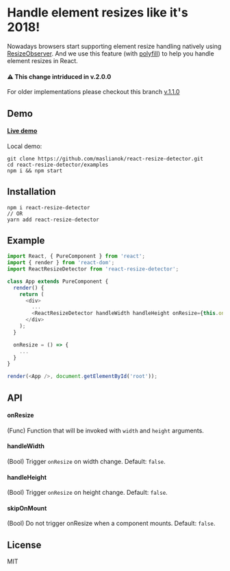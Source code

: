 # Handle element resizes like it's 2018!

Nowadays browsers start supporting element resize handling natively using [ResizeObserver](https://wicg.github.io/ResizeObserver/). And we use this feature (with [polyfill](resize-observer-polyfill)) to help you handle element resizes in React.

#### ⚠️ This change intriduced in v.2.0.0

For older implementations please checkout this branch [v.1.1.0](https://github.com/maslianok/react-resize-detector/tree/4fef26243ae4b3aeb386cca8bd829d3299a4a494)

## Demo

#### [Live demo](http://maslianok.github.io/react-resize-detector/)

Local demo:

```
git clone https://github.com/maslianok/react-resize-detector.git
cd react-resize-detector/examples
npm i && npm start
```

## Installation

```
npm i react-resize-detector
// OR
yarn add react-resize-detector
```

## Example

```javascript
import React, { PureComponent } from 'react';
import { render } from 'react-dom';
import ReactResizeDetector from 'react-resize-detector';

class App extends PureComponent {
  render() {
    return (
      <div>
        ...
        <ReactResizeDetector handleWidth handleHeight onResize={this.onResize} />
      </div>
    );
  }

  onResize = () => {
    ...
  }
}

render(<App />, document.getElementById('root'));
```

## API

#### onResize

(Func) Function that will be invoked with `width` and `height` arguments.

#### handleWidth

(Bool) Trigger `onResize` on width change. Default: `false`.

#### handleHeight

(Bool) Trigger `onResize` on height change. Default: `false`.

#### skipOnMount

(Bool) Do not trigger onResize when a component mounts. Default: `false`.

## License

MIT
